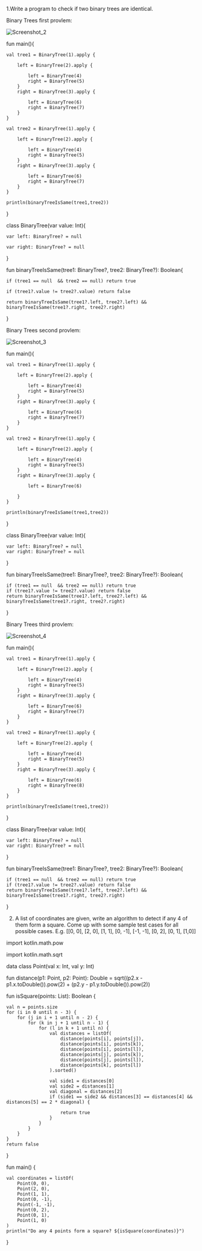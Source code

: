 
1.Write a program to check if two binary trees are identical.


Binary Trees first provlem:


![Screenshot_2](https://github.com/erina883/Provlem/assets/61052816/51172822-dee1-442c-8c88-be0d3545f9e3)



fun main(){

    val tree1 = BinaryTree(1).apply {
    
        left = BinaryTree(2).apply {
        
            left = BinaryTree(4)
            right = BinaryTree(5)
        }
        right = BinaryTree(3).apply {
        
            left = BinaryTree(6)
            right = BinaryTree(7)
        }
    }

    val tree2 = BinaryTree(1).apply {
    
        left = BinaryTree(2).apply {
        
            left = BinaryTree(4)
            right = BinaryTree(5)
        }
        right = BinaryTree(3).apply {
        
            left = BinaryTree(6)
            right = BinaryTree(7)
        }
    }

    println(binaryTreeIsSame(tree1,tree2))
    
}


class BinaryTree(var value: Int){

    var left: BinaryTree? = null
    
    var right: BinaryTree? = null
    
}


fun binaryTreeIsSame(tree1: BinaryTree?, tree2: BinaryTree?): Boolean{

    if (tree1 == null  && tree2 == null) return true
    
    if (tree1?.value != tree2?.value) return false
    
    return binaryTreeIsSame(tree1?.left, tree2?.left) && binaryTreeIsSame(tree1?.right, tree2?.right)
    
}



Binary Trees second provlem:


![Screenshot_3](https://github.com/erina883/Provlem/assets/61052816/d10d729d-c849-4f81-9252-ebb330ddc6e7)



fun main(){


    val tree1 = BinaryTree(1).apply {
    
        left = BinaryTree(2).apply {
        
            left = BinaryTree(4)
            right = BinaryTree(5)
        }
        right = BinaryTree(3).apply {
        
            left = BinaryTree(6)
            right = BinaryTree(7)
        }
    }

    val tree2 = BinaryTree(1).apply {
    
        left = BinaryTree(2).apply {
        
            left = BinaryTree(4)
            right = BinaryTree(5)
        }
        right = BinaryTree(3).apply {
        
            left = BinaryTree(6)

        }
    }

    println(binaryTreeIsSame(tree1,tree2))
}

class BinaryTree(var value: Int){

    var left: BinaryTree? = null
    var right: BinaryTree? = null
    
}

fun binaryTreeIsSame(tree1: BinaryTree?, tree2: BinaryTree?): Boolean{

    if (tree1 == null  && tree2 == null) return true
    if (tree1?.value != tree2?.value) return false
    return binaryTreeIsSame(tree1?.left, tree2?.left) && binaryTreeIsSame(tree1?.right, tree2?.right)
    
}


Binary Trees third provlem:

![Screenshot_4](https://github.com/erina883/Provlem/assets/61052816/52ea65e6-3550-419f-a049-fec822786543)


fun main(){

    val tree1 = BinaryTree(1).apply {
    
        left = BinaryTree(2).apply {
        
            left = BinaryTree(4)
            right = BinaryTree(5)
        }
        right = BinaryTree(3).apply {
        
            left = BinaryTree(6)
            right = BinaryTree(7)
        }
    }

    val tree2 = BinaryTree(1).apply {
    
        left = BinaryTree(2).apply {
        
            left = BinaryTree(4)
            right = BinaryTree(5)
        }
        right = BinaryTree(3).apply {
        
            left = BinaryTree(6)
            right = BinaryTree(8)
        }
    }

    println(binaryTreeIsSame(tree1,tree2))
}

class BinaryTree(var value: Int){

    var left: BinaryTree? = null
    var right: BinaryTree? = null
}

fun binaryTreeIsSame(tree1: BinaryTree?, tree2: BinaryTree?): Boolean{

    if (tree1 == null  && tree2 == null) return true
    if (tree1?.value != tree2?.value) return false
    return binaryTreeIsSame(tree1?.left, tree2?.left) && binaryTreeIsSame(tree1?.right, tree2?.right)
}




2.  A list of coordinates are given, write an algorithm to detect if any 4 of them form a square. Come up with some sample test cases for all possible cases.
E.g. [[0, 0], [2, 0], [1, 1], [0, -1], [-1, -1], [0, 2], [0, 1], [1,0]]



import kotlin.math.pow

import kotlin.math.sqrt


data class Point(val x: Int, val y: Int)


fun distance(p1: Point, p2: Point): Double = sqrt((p2.x - p1.x.toDouble()).pow(2) + (p2.y - p1.y.toDouble()).pow(2))


fun isSquare(points: List<Point>): Boolean {


    val n = points.size
    for (i in 0 until n - 3) {
        for (j in i + 1 until n - 2) {
            for (k in j + 1 until n - 1) {
                for (l in k + 1 until n) {
                    val distances = listOf(
                        distance(points[i], points[j]),
                        distance(points[i], points[k]),
                        distance(points[i], points[l]),
                        distance(points[j], points[k]),
                        distance(points[j], points[l]),
                        distance(points[k], points[l])
                    ).sorted()

                    val side1 = distances[0]
                    val side2 = distances[1]
                    val diagonal = distances[2]
                    if (side1 == side2 && distances[3] == distances[4] && distances[5] == 2 * diagonal) {
                    
                        return true
                    }
                }
            }
        }
    }
    return false
}

fun main() {

    val coordinates = listOf(
        Point(0, 0),
        Point(2, 0),
        Point(1, 1),
        Point(0, -1),
        Point(-1, -1),
        Point(0, 2),
        Point(0, 1),
        Point(1, 0)
    )
    println("Do any 4 points form a square? ${isSquare(coordinates)}")
}



